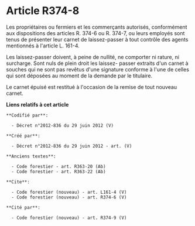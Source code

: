 # Article R374-8

Les propriétaires ou fermiers et les commerçants autorisés, conformément aux dispositions des articles R. 374-6 ou R. 374-7,
ou leurs employés sont tenus de présenter leur carnet de laissez-passer à tout contrôle des agents mentionnés à l'article L.
161-4. 

Les laissez-passer doivent, à peine de nullité, ne comporter ni rature, ni surcharge. Sont nuls de plein droit les laissez-
passer extraits d'un carnet à souches qui ne sont pas revêtus d'une signature conforme à l'une de celles qui sont déposées au
moment de la demande par le titulaire. 

Le carnet épuisé est restitué à l'occasion de la remise de tout nouveau carnet.

**Liens relatifs à cet article**

	**Codifié par**:

	  - Décret n°2012-836 du 29 juin 2012 (V)

	**Créé par**:

	  - Décret n°2012-836 du 29 juin 2012 - art. (V)

	**Anciens textes**:

	  - Code forestier - art. R363-20 (Ab)
	  - Code forestier - art. R363-22 (Ab)

	**Cite**:

	  - Code forestier (nouveau) - art. L161-4 (V)
	  - Code forestier (nouveau) - art. R374-6 (V)

	**Cité par**:

	  - Code forestier (nouveau) - art. R374-9 (V)
